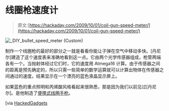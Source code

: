 # 线圈枪速度计

> 原文:[https://hackaday.com/2009/10/01/coil-gun-speed-meter/](https://hackaday.com/2009/10/01/coil-gun-speed-meter/)

![_DIY_bullet_speed_meter (Custom)](../Images/f2107bd0e04982b654529fc6989e0119.png "_DIY_bullet_speed_meter (Custom)")

制作一个线圈枪的最好的部分之一就是看看你能让子弹在空气中移动多快。[丹尼尔]建造了这个速度表来准确地看到这一点。它由两个光学传感器组成，枪管两端各有一个。当抛射体经过它们时，它的速度用 Atmega16 计算。由于传感器之间的距离是预先确定的，所以只需一些简单的数学运算就可以计算出物体在传感器之间通过的速度。结果显示在一个漂亮的蓝色液晶显示屏上。

如果蓝色的重点照明和丙烯酸风格看起来很熟悉，那是因为我们以前见过[丹尼尔]。是他制造了[便携式线圈手枪](http://hackaday.com/2009/05/07/portable-coil-pistol/)。

[via [HackedGadgets](http://hackedgadgets.com/2009/09/29/diy-bullet-speed-meter-for-coil-guns/)